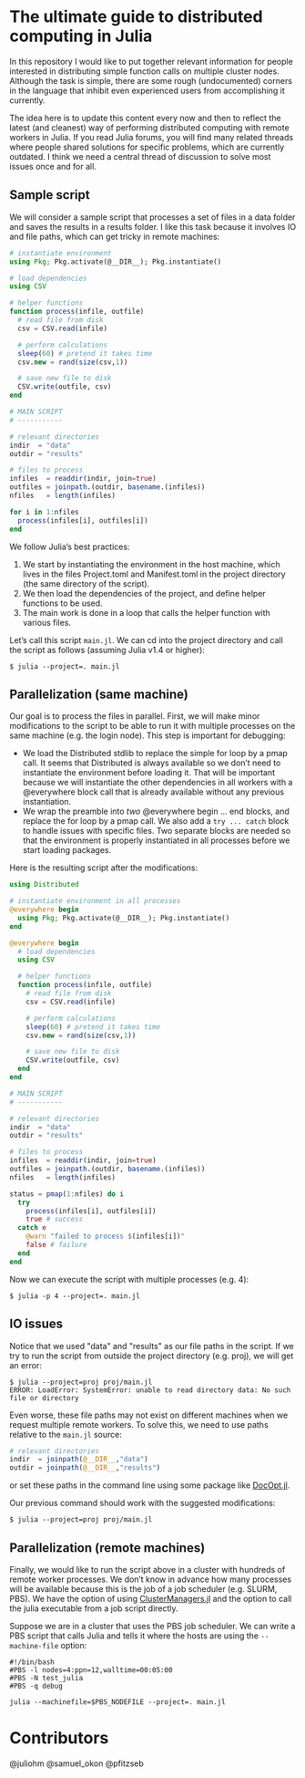 # The ultimate guide to distributed computing in Julia

In this repository I would like to put together relevant information for people interested in distributing simple function calls on multiple cluster nodes. Although the task is simple, there are some rough (undocumented) corners in the language that inhibit even experienced users from accomplishing it currently.

The idea here is to update this content every now and then to reflect the latest (and cleanest) way of performing distributed computing with remote workers in Julia. If you read Julia forums, you will find many related threads where people shared solutions for specific problems, which are currently outdated. I think we need a central thread of discussion to solve most issues once and for all.

## Sample script

We will consider a sample script that processes a set of files in a data folder and saves the results in a results folder. I like this task because it involves IO and file paths, which can get tricky in remote machines:

```julia
# instantiate environment
using Pkg; Pkg.activate(@__DIR__); Pkg.instantiate()

# load dependencies
using CSV

# helper functions
function process(infile, outfile)
  # read file from disk
  csv = CSV.read(infile)

  # perform calculations
  sleep(60) # pretend it takes time
  csv.new = rand(size(csv,1))

  # save new file to disk
  CSV.write(outfile, csv)
end

# MAIN SCRIPT
# -----------

# relevant directories
indir  = "data"
outdir = "results"

# files to process
infiles  = readdir(indir, join=true)
outfiles = joinpath.(outdir, basename.(infiles))
nfiles   = length(infiles)

for i in 1:nfiles
  process(infiles[i], outfiles[i])
end
```

We follow Julia’s best practices:

1. We start by instantiating the environment in the host machine, which lives in the files Project.toml and Manifest.toml in the project directory (the same directory of the script).
2. We then load the dependencies of the project, and define helper functions to be used.
3. The main work is done in a loop that calls the helper function with various files.

Let’s call this script `main.jl`. We can cd into the project directory and call the script as follows (assuming Julia v1.4 or higher):

```shell
$ julia --project=. main.jl
```

## Parallelization (same machine)

Our goal is to process the files in parallel. First, we will make minor modifications to the script to be able to run it with multiple processes on the same machine (e.g. the login node). This step is important for debugging:

- We load the Distributed stdlib to replace the simple for loop by a pmap call. It seems that Distributed is always available so we don’t need to instantiate the environment before loading it. That will be important because we will instantiate the other dependencies in all workers with a @everywhere block call that is already available without any previous instantiation.
- We wrap the preamble into *two* @everywhere begin ... end blocks, and replace the for loop by a pmap call. We also add a `try ... catch` block to handle issues with specific files. Two separate blocks are needed so that the environment is properly instantiated in all processes before we start loading packages.

Here is the resulting script after the modifications:

```julia
using Distributed

# instantiate environment in all processes
@everywhere begin
  using Pkg; Pkg.activate(@__DIR__); Pkg.instantiate()
end

@everywhere begin
  # load dependencies
  using CSV

  # helper functions
  function process(infile, outfile)
    # read file from disk
    csv = CSV.read(infile)

    # perform calculations
    sleep(60) # pretend it takes time
    csv.new = rand(size(csv,1))

    # save new file to disk
    CSV.write(outfile, csv)
  end
end

# MAIN SCRIPT
# -----------

# relevant directories
indir  = "data"
outdir = "results"

# files to process
infiles  = readdir(indir, join=true)
outfiles = joinpath.(outdir, basename.(infiles))
nfiles   = length(infiles)

status = pmap(1:nfiles) do i
  try
    process(infiles[i], outfiles[i])
    true # success
  catch e
    @warn "failed to process $(infiles[i])"
    false # failure
  end
end
```

Now we can execute the script with multiple processes (e.g. 4):

```shell
$ julia -p 4 --project=. main.jl
```

## IO issues

Notice that we used "data" and "results" as our file paths in the script. If we try to run the script from outside the project directory (e.g. proj), we will get an error:

```shell
$ julia --project=proj proj/main.jl
ERROR: LoadError: SystemError: unable to read directory data: No such file or directory
```

Even worse, these file paths may not exist on different machines when we request multiple remote workers. To solve this, we need to use paths relative to the `main.jl` source:

```julia
# relevant directories
indir  = joinpath(@__DIR__,"data")
outdir = joinpath(@__DIR__,"results")
```

or set these paths in the command line using some package like [DocOpt.jl](https://github.com/docopt/DocOpt.jl).

Our previous command should work with the suggested modifications:

```shell
$ julia --project=proj proj/main.jl
```

## Parallelization (remote machines)

Finally, we would like to run the script above in a cluster with hundreds of remote worker processes. We don’t know in advance how many processes will be available because this is the job of a job scheduler (e.g. SLURM, PBS). We have the option of using [ClusterManagers.jl](https://github.com/JuliaParallel/ClusterManagers.jl) and the option to call the julia executable from a job script directly.

Suppose we are in a cluster that uses the PBS job scheduler. We can write a PBS script that calls Julia and tells it where the hosts are using the `--machine-file` option:

```shell
#!/bin/bash
#PBS -l nodes=4:ppn=12,walltime=00:05:00
#PBS -N test_julia
#PBS -q debug

julia --machinefile=$PBS_NODEFILE --project=. main.jl
```

# Contributors

@juliohm @samuel_okon @pfitzseb
